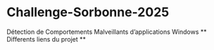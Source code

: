 # Challenge-Sorbonne-2025
Détection de Comportements Malveillants d’applications Windows
** Differents liens du projet **
